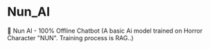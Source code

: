 # Nun_AI
🤡 Nun AI - 100% Offline Chatbot (A basic Ai model trained on Horror Character "NUN". Training process is RAG..)
